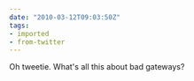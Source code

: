 ```yaml
---
date: "2010-03-12T09:03:50Z"
tags:
- imported
- from-twitter
---
```

Oh tweetie. What's all this about bad gateways?
